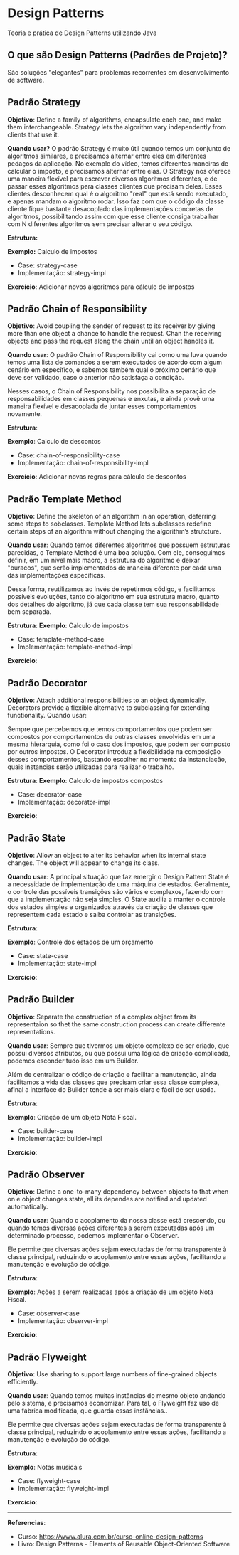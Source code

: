 # Design Patterns
Teoria e prática de Design Patterns utilizando Java

## O que são Design Patterns (Padrões de Projeto)?

São soluções "elegantes" para problemas recorrentes em desenvolvimento de software.

## Padrão Strategy

**Objetivo**: Define a family of algorithms, encapsulate each one, and make them interchangeable. Strategy lets the algorithm vary independently from clients that use it.

**Quando usar?** O padrão Strategy é muito útil quando temos um conjunto de algoritmos similares, e precisamos alternar entre eles em diferentes pedaços da aplicação.
No exemplo do vídeo, temos diferentes maneiras de calcular o imposto, e precisamos alternar entre elas.
O Strategy nos oferece uma maneira flexível para escrever diversos algoritmos diferentes, e de passar esses algoritmos para classes clientes que precisam deles. Esses clientes desconhecem qual é o algoritmo "real" que está sendo executado, e apenas mandam o algoritmo rodar. Isso faz com que o código da classe cliente fique bastante desacoplado das implementações concretas de algoritmos, possibilitando assim com que esse cliente consiga trabalhar com N diferentes algoritmos sem precisar alterar o seu código.

**Estrutura:**

**Exemplo:** Calculo de impostos
* Case: strategy-case
* Implementação: strategy-impl

**Exercício**: Adicionar novos algoritmos para cálculo de impostos

## Padrão Chain of Responsibility

**Objetivo**: Avoid coupling the sender of request to its receiver by giving more than one object a chance to handle the request. Chan the receiving objects and pass the request along the chain until an object handles it.

**Quando usar**: O padrão Chain of Responsibility cai como uma luva quando temos uma lista de comandos a serem executados de acordo com algum cenário em específico, e sabemos também qual o próximo cenário que deve ser validado, caso o anterior não satisfaça a condição.

Nesses casos, o Chain of Responsibility nos possibilita a separação de responsabilidades em classes pequenas e enxutas, e ainda provê uma maneira flexível e desacoplada de juntar esses comportamentos novamente.

**Estrutura**: 

**Exemplo**: Calculo de descontos
* Case: chain-of-responsibility-case
* Implementação: chain-of-responsibility-impl

**Exercício**: Adicionar novas regras para cálculo de descontos

## Padrão Template Method

**Objetivo**: Define the skeleton of an algorithm in an operation, deferring some steps to sobclasses. Template Method lets subclasses redefine certain steps of an algorithm without changing the algorithm’s strutcture.

**Quando usar**: Quando temos diferentes algoritmos que possuem estruturas parecidas, o Template Method é uma boa solução. Com ele, conseguimos definir, em um nível mais macro, a estrutura do algoritmo e deixar "buracos", que serão implementados de maneira diferente por cada uma das implementações específicas.

Dessa forma, reutilizamos ao invés de repetirmos código, e facilitamos possíveis evoluções, tanto do algoritmo em sua estrutura macro, quanto dos detalhes do algoritmo, já que cada classe tem sua responsabilidade bem separada.

**Estrutura**: 
**Exemplo**: Calculo de impostos
* Case: template-method-case
* Implementação: template-method-impl

**Exercício**:

## Padrão Decorator

**Objetivo**: Attach additional responsibilities to an object dynamically. Decorators provide a flexible alternative to subclassing for extending functionality.
Quando usar:

Sempre que percebemos que temos comportamentos que podem ser compostos por comportamentos de outras classes envolvidas em uma mesma hierarquia, como foi o caso dos impostos, que podem ser composto por outros impostos. O Decorator introduz a flexibilidade na composição desses comportamentos, bastando escolher no momento da instanciação, quais instancias serão utilizadas para realizar o trabalho.

**Estrutura**: 
**Exemplo**: Calculo de impostos compostos
* Case: decorator-case
* Implementação: decorator-impl

**Exercício**:

## Padrão State

**Objetivo**: Allow an object to alter its behavior when its internal state changes. The object will appear to change its class.

**Quando usar**: A principal situação que faz emergir o Design Pattern State é a necessidade de implementação de uma máquina de estados. Geralmente, o controle das possíveis transições são vários e complexos, fazendo com que a implementação não seja simples. O State auxilia a manter o controle dos estados simples e organizados através da criação de classes que representem cada estado e saiba controlar as transições.

**Estrutura**: 

**Exemplo**: Controle dos estados de um orçamento
* Case: state-case
* Implementação: state-impl

**Exercício**:

## Padrão Builder

**Objetivo**: Separate the construction of a complex object from its representaion so thet the same construction process can create differente representations.

**Quando usar**: Sempre que tivermos um objeto complexo de ser criado, que possui diversos atributos, ou que possui uma lógica de criação complicada, podemos esconder tudo isso em um Builder.

Além de centralizar o código de criação e facilitar a manutenção, ainda facilitamos a vida das classes que precisam criar essa classe complexa, afinal a interface do Builder tende a ser mais clara e fácil de ser usada.

**Estrutura**: 

**Exemplo**: Criação de um objeto Nota Fiscal.
* Case: builder-case
* Implementação: builder-impl

**Exercício**:

## Padrão Observer

**Objetivo**: Define a one-to-many dependency between objects to that when on e object changes state, all its dependes are notified and updated automatically.

**Quando usar**: Quando o acoplamento da nossa classe está crescendo, ou quando temos diversas ações diferentes a serem executadas após um determinado processo, podemos implementar o Observer.

Ele permite que diversas ações sejam executadas de forma transparente à classe principal, reduzindo o acoplamento entre essas ações, facilitando a manutenção e evolução do código.

**Estrutura**: 

**Exemplo**: Ações a serem realizadas após a criação de um objeto Nota Fiscal.
* Case: observer-case
* Implementação: observer-impl

**Exercício**:

## Padrão Flyweight

**Objetivo**: Use sharing to support large numbers of fine-grained objects efficiently.

**Quando usar**: Quando temos muitas instâncias do mesmo objeto andando pelo sistema, e precisamos economizar. Para tal, o Flyweight faz uso de uma fábrica modificada, que guarda essas instâncias..

Ele permite que diversas ações sejam executadas de forma transparente à classe principal, reduzindo o acoplamento entre essas ações, facilitando a manutenção e evolução do código.

**Estrutura**: 

**Exemplo**: Notas musicais
* Case: flyweight-case
* Implementação: flyweight-impl

**Exercício**:

---

**Referencias**:
* Curso: https://www.alura.com.br/curso-online-design-patterns
* Livro: Design Patterns - Elements of Reusable Object-Oriented Software

